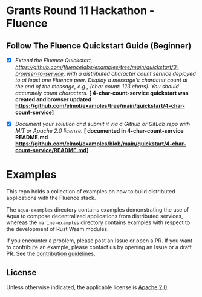 # Grants Round 11 Hackathon - Fluence
## Follow The Fluence Quickstart Guide (Beginner)

- [x] *Extend the Fluence Quickstart, https://github.com/fluencelabs/examples/tree/main/quickstart/3-browser-to-service, with a distributed character count service deployed to at least one Fluence peer. Display a message's character count at the end of the message, e.g., (char count: 123 chars). You should accurately count characters.* 
**[ 4-char-count-service quickstart was created and browser updated https://github.com/elmol/examples/tree/main/quickstart/4-char-count-service]**

- [x] *Document your solution and submit it via a Github or GitLab repo with MIT or Apache 2.0 license.* **[ documented in 4-char-count-service README.md https://github.com/elmol/examples/blob/main/quickstart/4-char-count-service/README.md]**


# Examples

This repo holds a collection of examples on how to build distributed applications with the Fluence stack.

The `aqua-examples` directory contains examples demonstrating the use of Aqua to compose decentralized applications from distributed services, whereas the `marine-examples` directory contains examples with respect to the development of Rust Wasm modules.

If you encounter a problem, please post an Issue or open a PR. If you want to contribute an example, please contact us by opening an Issue or a draft PR. See the [contribution guidelines](https://github.com/fluencelabs/fluence/blob/master/CONTRIBUTING.md).

## License

Unless otherwise indicated, the applicable license is [Apache 2.0](https://github.com/fluencelabs/fluence/blob/master/LICENSE).
